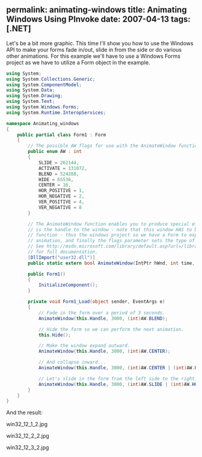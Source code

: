 permalink: animating-windows
title: Animating Windows Using PInvoke
date: 2007-04-13
tags: [.NET]
---
Let's be a bit more graphic. This time I'll show you how to use the Windows API to make your forms fade in/out, slide in from the side or do various other animations. For this example we'll have to use a Windows Forms project as we have to utilize a Form object in the example.

<!-- more -->

```csharp
using System;
using System.Collections.Generic;
using System.ComponentModel;
using System.Data;
using System.Drawing;
using System.Text;
using System.Windows.Forms;
using System.Runtime.InteropServices;

namespace Animating_windows
{
	public partial class Form1 : Form
	{
		// The possible AW flags for use with the AnimateWindow function.
		public enum AW : int
		{
			SLIDE = 262144,
			ACTIVATE = 131072,
			BLEND = 524288,
			HIDE = 65536,
			CENTER = 16,
			HOR_POSITIVE = 1,
			HOR_NEGATIVE = 2,
			VER_POSITIVE = 4,
			VER_NEGATIVE = 8
		}

		// The AnimateWindow function enables you to produce special effects when showing or hiding windows. The hWnd parameter
		// is the handle to the window - note that this window HAS to be in the same thread as the thread calling the AnimateWindow
		// function - thus the windows project so we have a Form to experiment with. The time flag is the duration of the
		// animation, and finally the flags parameter sets the type of animation to perform.
		// See http://msdn.microsoft.com/library/default.asp?url=/library/en-us/winui/winui/windowsuserinterface/windowing/windows/windowreference/windowfunctions/animatewindow.asp
		// for full documentation.
		[DllImport("user32.dll")]
		public static extern bool AnimateWindow(IntPtr hWnd, int time, int flags);

		public Form1()
		{
			InitializeComponent();
		}

		private void Form1_Load(object sender, EventArgs e)
		{
			// Fade in the form over a period of 3 seconds.
			AnimateWindow(this.Handle, 3000, (int)AW.BLEND);

			// Hide the form so we can perform the next animation.
			this.Hide();

			// Make the window expand outward.
			AnimateWindow(this.Handle, 3000, (int)AW.CENTER);

			// And collapse inward...
			AnimateWindow(this.Handle, 3000, (int)AW.CENTER | (int)AW.HIDE);

			// Let's slide in the form from the left side to the right.
			AnimateWindow(this.Handle, 3000, (int)AW.SLIDE | (int)AW.HOR_POSITIVE);
		}
	}
}
```

And the result:

win32_12_1_2.jpg

win32_12_2_2.jpg

win32_12_3_2.jpg
